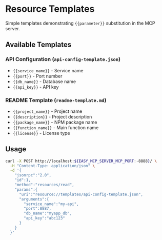 # Resource Templates

Simple templates demonstrating `{{parameter}}` substitution in the MCP server.

## Available Templates

### API Configuration (`api-config-template.json`)
- `{{service_name}}` - Service name
- `{{port}}` - Port number  
- `{{db_name}}` - Database name
- `{{api_key}}` - API key

### README Template (`readme-template.md`)
- `{{project_name}}` - Project name
- `{{description}}` - Project description
- `{{package_name}}` - NPM package name
- `{{function_name}}` - Main function name
- `{{license}}` - License type

## Usage

```bash
curl -X POST http://localhost:${EASY_MCP_SERVER_MCP_PORT:-8888}/ \
  -H "Content-Type: application/json" \
  -d '{
    "jsonrpc":"2.0",
    "id":1,
    "method":"resources/read",
    "params":{
      "uri":"resource://templates/api-config-template.json",
      "arguments":{
        "service_name":"my-api",
        "port":8887,
        "db_name":"myapp_db",
        "api_key":"abc123"
      }
    }
  }'
```
